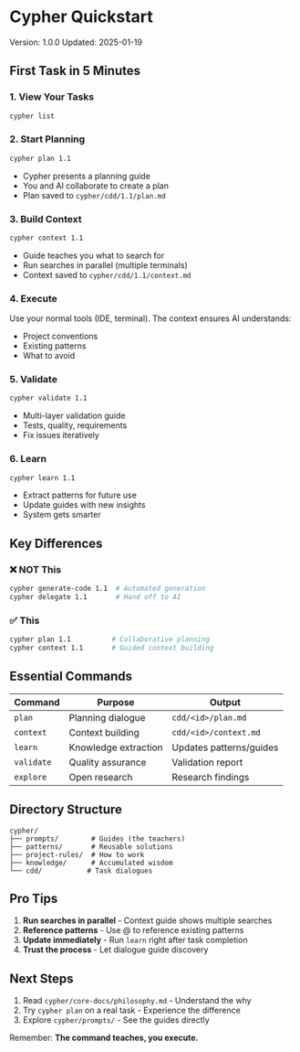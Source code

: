 # Cypher Quickstart

Version: 1.0.0
Updated: 2025-01-19

## First Task in 5 Minutes

### 1. View Your Tasks
```bash
cypher list
```

### 2. Start Planning
```bash
cypher plan 1.1
```
- Cypher presents a planning guide
- You and AI collaborate to create a plan
- Plan saved to `cypher/cdd/1.1/plan.md`

### 3. Build Context
```bash
cypher context 1.1
```
- Guide teaches you what to search for
- Run searches in parallel (multiple terminals)
- Context saved to `cypher/cdd/1.1/context.md`

### 4. Execute
Use your normal tools (IDE, terminal). The context ensures AI understands:
- Project conventions
- Existing patterns
- What to avoid

### 5. Validate
```bash
cypher validate 1.1
```
- Multi-layer validation guide
- Tests, quality, requirements
- Fix issues iteratively

### 6. Learn
```bash
cypher learn 1.1
```
- Extract patterns for future use
- Update guides with new insights
- System gets smarter

## Key Differences

### ❌ NOT This
```bash
cypher generate-code 1.1  # Automated generation
cypher delegate 1.1       # Hand off to AI
```

### ✅ This
```bash
cypher plan 1.1          # Collaborative planning
cypher context 1.1       # Guided context building
```

## Essential Commands

| Command | Purpose | Output |
|---------|---------|--------|
| `plan` | Planning dialogue | `cdd/<id>/plan.md` |
| `context` | Context building | `cdd/<id>/context.md` |
| `learn` | Knowledge extraction | Updates patterns/guides |
| `validate` | Quality assurance | Validation report |
| `explore` | Open research | Research findings |

## Directory Structure
```
cypher/
├── prompts/        # Guides (the teachers)
├── patterns/       # Reusable solutions
├── project-rules/  # How to work
├── knowledge/      # Accumulated wisdom
└── cdd/           # Task dialogues
```

## Pro Tips

1. **Run searches in parallel** - Context guide shows multiple searches
2. **Reference patterns** - Use @ to reference existing patterns
3. **Update immediately** - Run `learn` right after task completion
4. **Trust the process** - Let dialogue guide discovery

## Next Steps

1. Read `cypher/core-docs/philosophy.md` - Understand the why
2. Try `cypher plan` on a real task - Experience the difference
3. Explore `cypher/prompts/` - See the guides directly

Remember: **The command teaches, you execute.**